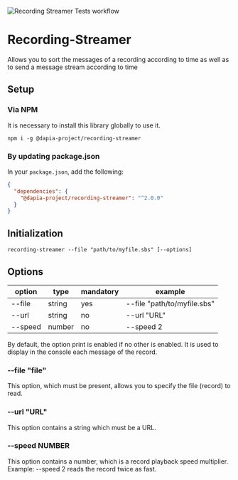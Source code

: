![Recording Streamer Tests workflow](https://github.com/DApIA-Project/Recording-Streamer/actions/workflows/node-tests.yml/badge.svg)

# Recording-Streamer

Allows you to sort the messages of a recording according to time as well as to send a message stream according to time

## Setup

### Via NPM

It is necessary to install this library globally to use it.

```console
npm i -g @dapia-project/recording-streamer
```

### By updating package.json

In your `package.json`, add the following:

```json
{
  "dependencies": {
    "@dapia-project/recording-streamer": "^2.0.0"
  }
}
```

## Initialization

```shell
recording-streamer --file "path/to/myfile.sbs" [--options]
```

## Options

| option        | type    | mandatory | example                     |
| ------------- | ------- | --------- | --------------------------- |
| --file        | string  | yes       | --file "path/to/myfile.sbs" |
| --url         | string  | no        | --url "URL"                 |
| --speed       | number  | no        | --speed 2                   |

By default, the option print is enabled if no other is enabled. It is used to display in the console each message of the record.


### --file "file"

This option, which must be present, allows you to specify the file (record) to read.

### --url "URL"

This option contains a string which must be a URL.

### --speed NUMBER

This option contains a number, which is a record playback speed multiplier. Example: --speed 2 reads the record twice as fast.
